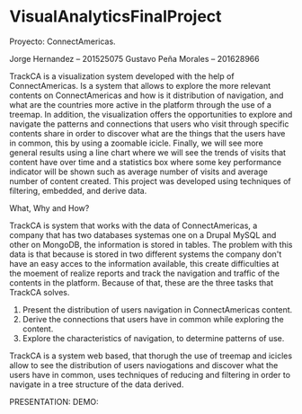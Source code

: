 # VisualAnalyticsFinalProject


Proyecto: ConnectAmericas.

Jorge Hernandez – 201525075
Gustavo Peña Morales – 201628966


TrackCA is a visualization system developed with the help of ConnectAmericas. Is a system that allows to explore the more relevant contents on ConnectAmericas and how is it distribution of navigation, and what are the countries more active in the platform through the use of a treemap. In addition, the visualization offers the opportunities to explore and navigate the patterns and connections that users who visit through specific contents share in order to discover what are the things that the users have in common, this by using a zoomable icicle. Finally, we will see more general results using a line chart where we will see the trends of visits that content have over time and a statistics box where some key performance indicator will be shown such as average number of visits and average number of content created. This project was developed using techniques of filtering, embedded, and derive data.

What, Why and How?

TrackCA is system that works with the data of ConnectAmericas, a company that has two databases systemas one on a Drupal MySQL and other on MongoDB, the information is stored in tables. The problem with this data is that because is stored in two different systems the company don't have an easy acces to the information available, this create difficulties at the moement of realize reports and track the navigation and traffic of the contents in the platform. Because of that, these are the three tasks that TrackCA solves. 

1) Present the distribution of users navigation in ConnectAmericas content. 
2) Derive the connections that users have in common while exploring the content. 
3) Explore the characteristics of navigation, to determine patterns of use. 

TrackCA is a system web based, that thorugh the use of treemap and icicles allow to see the distribution of users naviogations and discover what the users have in common, uses techniques of reducing and filtering in order to navigate in a tree structure of the data derived.


PRESENTATION:
DEMO:



